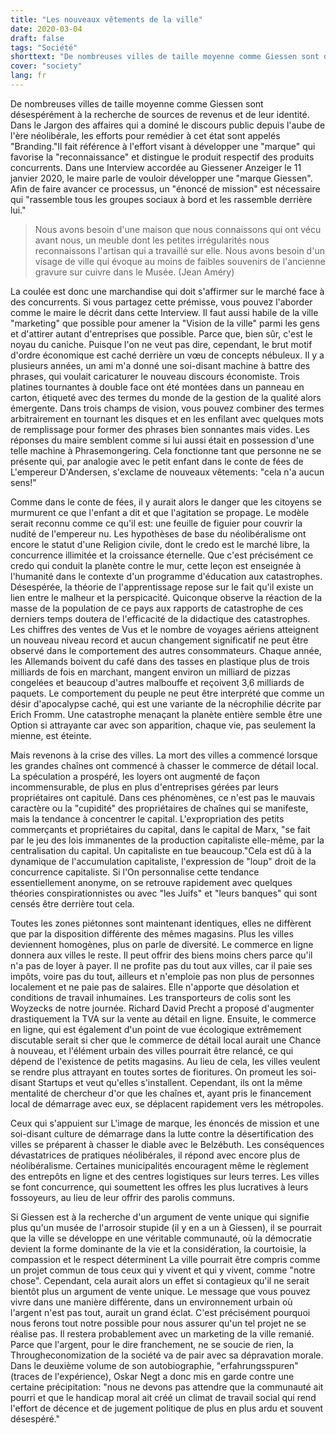 ```yaml
---
title: "Les nouveaux vêtements de la ville"
date: 2020-03-04
draft: false
tags: "Société"
shorttext: "De nombreuses villes de taille moyenne comme Giessen sont désespérément à la recherche de sources de revenus et de leur identité. L’image de marque est le mot magique néolibéral."
cover: "society"
lang: fr
---
```


De nombreuses villes de taille moyenne comme Giessen sont désespérément à la recherche de sources de revenus et de leur identité. Dans le Jargon des affaires qui a dominé le discours public depuis l'aube de l'ère néolibérale, les efforts pour remédier à cet état sont appelés "Branding."Il fait référence à l'effort visant à développer une "marque" qui favorise la "reconnaissance" et distingue le produit respectif des produits concurrents. Dans une Interview accordée au Giessener Anzeiger le 11 janvier 2020, le maire parle de vouloir développer une "marque Giessen". Afin de faire avancer ce processus, un "énoncé de mission" est nécessaire qui "rassemble tous les groupes sociaux à bord et les rassemble derrière lui."

> Nous avons besoin d'une maison que nous connaissons qui ont vécu avant nous, un meuble dont les petites irrégularités nous reconnaissons l'artisan qui a travaillé sur elle. Nous avons besoin d'un visage de ville qui évoque au moins de faibles souvenirs de l'ancienne gravure sur cuivre dans le Musée. (Jean Améry)

La coulée est donc une marchandise qui doit s'affirmer sur le marché face à des concurrents. Si vous partagez cette prémisse, vous pouvez l'aborder comme le maire le décrit dans cette Interview. Il faut aussi habile de la ville "marketing" que possible pour amener la "Vision de la ville" parmi les gens et d'attirer autant d'entreprises que possible. Parce que, bien sûr, c'est le noyau du caniche. Puisque l'on ne veut pas dire, cependant, le brut motif d'ordre économique est caché derrière un vœu de concepts nébuleux. Il y a plusieurs années, un ami m'a donné une soi-disant machine à battre des phrases, qui voulait caricaturer le nouveau discours économiste. Trois platines tournantes à double face ont été montées dans un panneau en carton, étiqueté avec des termes du monde de la gestion de la qualité alors émergente. Dans trois champs de vision, vous pouvez combiner des termes arbitrairement en tournant les disques et en les enfilant avec quelques mots de remplissage pour former des phrases bien sonnantes mais vides. Les réponses du maire semblent comme si lui aussi était en possession d'une telle machine à Phrasemongering. Cela fonctionne tant que personne ne se présente qui, par analogie avec le petit enfant dans le conte de fées de L'empereur D'Andersen, s'exclame de nouveaux vêtements: "cela n'a aucun sens!"

Comme dans le conte de fées, il y aurait alors le danger que les citoyens se murmurent ce que l'enfant a dit et que l'agitation se propage. Le modèle serait reconnu comme ce qu'il est: une feuille de figuier pour couvrir la nudité de l'empereur nu. Les hypothèses de base du néolibéralisme ont encore le statut d'une Religion civile, dont le credo est le marché libre, la concurrence illimitée et la croissance éternelle. Que c'est précisément ce credo qui conduit la planète contre le mur, cette leçon est enseignée à l'humanité dans le contexte d'un programme d'éducation aux catastrophes. Désespérée, la théorie de l'apprentissage repose sur le fait qu'il existe un lien entre le malheur et la perspicacité. Quiconque observe la réaction de la masse de la population de ce pays aux rapports de catastrophe de ces derniers temps doutera de l'efficacité de la didactique des catastrophes. Les chiffres des ventes de Vus et le nombre de voyages aériens atteignent un nouveau niveau record et aucun changement significatif ne peut être observé dans le comportement des autres consommateurs. Chaque année, les Allemands boivent du café dans des tasses en plastique plus de trois milliards de fois en marchant, mangent environ un milliard de pizzas congelées et beaucoup d'autres malbouffe et reçoivent 3,6 milliards de paquets. Le comportement du peuple ne peut être interprété que comme un désir d'apocalypse caché, qui est une variante de la nécrophilie décrite par Erich Fromm. Une catastrophe menaçant la planète entière semble être une Option si attrayante car avec son apparition, chaque vie, pas seulement la mienne, est éteinte.

Mais revenons à la crise des villes. La mort des villes a commencé lorsque les grandes chaînes ont commencé à chasser le commerce de détail local. La spéculation a prospéré, les loyers ont augmenté de façon incommensurable, de plus en plus d'entreprises gérées par leurs propriétaires ont capitulé. Dans ces phénomènes, ce n'est pas le mauvais caractère ou la "cupidité" des propriétaires de chaînes qui se manifeste, mais la tendance à concentrer le capital. L'expropriation des petits commerçants et propriétaires du capital, dans le capital de Marx, "se fait par le jeu des lois immanentes de la production capitaliste elle-même, par la centralisation du capital. Un capitaliste en tue beaucoup."Cela est dû à la dynamique de l'accumulation capitaliste, l'expression de "loup" droit de la concurrence capitaliste. Si l'On personnalise cette tendance essentiellement anonyme, on se retrouve rapidement avec quelques théories conspirationnistes ou avec "les Juifs" et "leurs banques" qui sont censés être derrière tout cela.

Toutes les zones piétonnes sont maintenant identiques, elles ne diffèrent que par la disposition différente des mêmes magasins. Plus les villes deviennent homogènes, plus on parle de diversité. Le commerce en ligne donnera aux villes le reste. Il peut offrir des biens moins chers parce qu'il n'a pas de loyer à payer. Il ne profite pas du tout aux villes, car il paie ses impôts, voire pas du tout, ailleurs et n'emploie pas non plus de personnes localement et ne paie pas de salaires. Elle n'apporte que désolation et conditions de travail inhumaines. Les transporteurs de colis sont les Woyzecks de notre journée. Richard David Precht a proposé d'augmenter drastiquement la TVA sur la vente au détail en ligne. Ensuite, le commerce en ligne, qui est également d'un point de vue écologique extrêmement discutable serait si cher que le commerce de détail local aurait une Chance à nouveau, et l'élément urbain des villes pourrait être relancé, ce qui dépend de l'existence de petits magasins. Au lieu de cela, les villes veulent se rendre plus attrayant en toutes sortes de fioritures. On promeut les soi-disant Startups et veut qu'elles s'installent. Cependant, ils ont la même mentalité de chercheur d'or que les chaînes et, ayant pris le financement local de démarrage avec eux, se déplacent rapidement vers les métropoles.

Ceux qui s'appuient sur L'image de marque, les énoncés de mission et une soi-disant culture de démarrage dans la lutte contre la désertification des villes se préparent à chasser le diable avec le Belzébuth. Les conséquences dévastatrices de pratiques néolibérales, il répond avec encore plus de néolibéralisme. Certaines municipalités encouragent même le règlement des entrepôts en ligne et des centres logistiques sur leurs terres. Les villes se font concurrence, qui soumettent les offres les plus lucratives à leurs fossoyeurs, au lieu de leur offrir des parolis communs.

Si Giessen est à la recherche d'un argument de vente unique qui signifie plus qu'un musée de l'arrosoir stupide (il y en a un à Giessen), il se pourrait que la ville se développe en une véritable communauté, où la démocratie devient la forme dominante de la vie et la considération, la courtoisie, la compassion et le respect déterminent La ville pourrait être compris comme un projet commun de tous ceux qui y vivent et qui y vivent, comme "notre chose". Cependant, cela aurait alors un effet si contagieux qu'il ne serait bientôt plus un argument de vente unique. Le message que vous pouvez vivre dans une manière différente, dans un environnement urbain où l'argent n'est pas tout, aurait un grand éclat. C'est précisément pourquoi nous ferons tout notre possible pour nous assurer qu'un tel projet ne se réalise pas. Il restera probablement avec un marketing de la ville remanié. Parce que l'argent, pour le dire franchement, ne se soucie de rien, la Througheconomization de la société va de pair avec sa dépravation morale. Dans le deuxième volume de son autobiographie, "erfahrungsspuren" (traces de l'expérience), Oskar Negt a donc mis en garde contre une certaine précipitation: "nous ne devons pas attendre que la communauté ait pourri et que le handicap moral ait créé un climat de travail social qui rend l'effort de décence et de jugement politique de plus en plus ardu et souvent désespéré."
